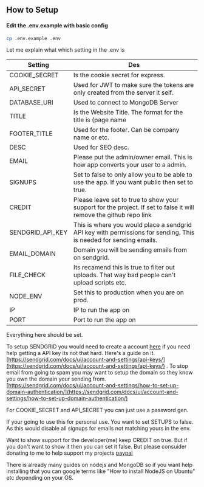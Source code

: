 ## How to Setup
#### Edit the .env.example with basic config

```sh
cp .env.example .env
```

Let me explain what which setting in the .env is

| Setting  | Des |
| ------------- | ------------- |
| COOKIE_SECRET  | Is the cookie secret for express.  |
| API_SECRET  | Used for JWT to make sure the tokens are only created from the server it self.  |
| DATABASE_URI  | Used to connect to MongoDB Server  |
| TITLE  | Is the Website Title.  The format for the title is (page name | title)  |
| FOOTER_TITLE  | Used for the footer.  Can be company name or etc.  |
| DESC  | Used for SEO desc.  |
| EMAIL  | Please put the admin/owner email.  This is how app converts your user to a admin.  |
| SIGNUPS  | Set to false to only allow you to be able to use the app.  If you want public then set to true.  |
| CREDIT  | Please leave set to true to show your support for the project.  If set to false it will remove the github repo link  |
| SENDGRID_API_KEY  | This is where you would place a sendgrid API key with permissions for sending. This is needed for sending emails. |
| EMAIL_DOMAIN  | Domain you will be sending emails from on sendgrid. |
| FILE_CHECK  | Its recamend this is true to filter out uploads.  That way bad people can't upload scripts etc. |
| NODE_ENV  | Set this to production when you are on prod. |
| IP  | IP to run the app on |
| PORT  | Port to run the app on |

Everything here should be set.

To setup SENDGRID you would need to create a account [here](https://www.sendgrid.com) if you need help getting a API key its not that hard.  Here's a guide on it. [https://sendgrid.com/docs/ui/account-and-settings/api-keys/](https://sendgrid.com/docs/ui/account-and-settings/api-keys/) .  To stop email from going to spam you may want to setup the domain so they know you own the domain your sending from. [https://sendgrid.com/docs/ui/account-and-settings/how-to-set-up-domain-authentication/](https://sendgrid.com/docs/ui/account-and-settings/how-to-set-up-domain-authentication/)

For COOKIE_SECRET and API_SECRET you can just use a password gen.

If your going to use this for personal use.  You want to set SETUPS to false.  As this would disable all signups for emails not matching yours in the env.

Want to show support for the developer(me) keep CREDIT on true.  But if you don't want to show it then you can set it false.  But please consuider donating to me to help support my projects [paypal](https://paypal.me/demonwolfyt)

There is already many guides on nodejs and MongoDB so if you want help installing that you can google terms like "How to install NodeJS on Ubuntu" etc depending on your OS.

<!--
#### Edit the .env.example with basic config
```sh
cp .env.example .env
```
```sh
nano .env
```
Add what you want to the __.env__.
#### Install node packages
```sh
npm install
```

#### Start server
```sh
npm start
```
### Setup Account and ShareX
And go to your localhost:5050 or yourdomain.com either works and click login then create a account.

You should be be able to if you disable signups as you put your email in the __.env__ .

Once done we move on the next step.

Here's the sharex config templates for you

[ShareX Config](https://github.com/MrDemonWolf/share-mrdemonwolf-me/blob/master/sharex.sxcu)

Just edit the domain to fit your needs and input into sharex you can read more [here](https://getsharex.com/docs/custom-uploader)
After you done that you will have to get your API key from your account and paste it with Bear ${token} <-- the token

Now what you want to do is go to /admin if the email matchs the one in the *.env* then it will change your user to a admin -->
